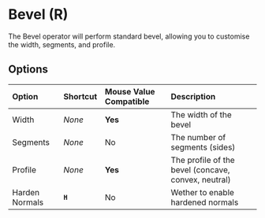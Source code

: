 # Bevel (<span title="Recallable">R</span>)

The Bevel operator will perform standard bevel, allowing you to customise the width, segments, and profile.

[](../_media/bevel.mp4 ':include')

## Options

| Option | Shortcut | Mouse Value Compatible | Description |
| :--- | :--- | :--- | :--- |
| Width | _None_ | **Yes** | The width of the bevel |
| Segments | _None_ | No | The number of segments (sides) |
| Profile | _None_ | **Yes** | The profile of the bevel (concave, convex, neutral) |
| Harden Normals | **`H`** | No | Wether to enable hardened normals |